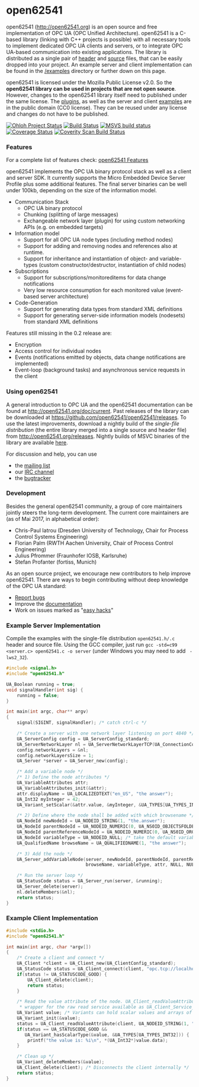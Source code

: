 open62541
=========

open62541 (http://open62541.org) is an open source and free implementation of OPC UA (OPC Unified Architecture). open62541 is a C-based library (linking with C++ projects is possible) with all necessary tools to implement dedicated OPC UA clients and servers, or to integrate OPC UA-based communication into existing applications. The library is distributed as a single pair of [header](https://github.com/open62541/open62541/releases/download/v0.2.0-RC1/open62541.h) and [source](https://github.com/open62541/open62541/releases/download/v0.2.0-RC1/open62541.c) files, that can be easily dropped into your project. An example server and client implementation can be found in the [/examples](examples/) directory or further down on this page.

open62541 is licensed under the Mozilla Public License v2.0. So the **open62541 library can be used in projects that are not open source**. However, changes to the open62541 library itself need to published under the same license. The [plugins](plugins/), as well as the server and client [examples](examples/) are in the public domain (CC0 license). They can be reused under any license and changes do not have to be published.

[![Ohloh Project Status](https://www.ohloh.net/p/open62541/widgets/project_thin_badge.gif)](https://www.ohloh.net/p/open62541)
[![Build Status](https://travis-ci.org/open62541/open62541.png?branch=0.2)](https://travis-ci.org/open62541/open62541)
[![MSVS build status](https://ci.appveyor.com/api/projects/status/kkxppc28ek5t6yk8/branch/0.2?svg=true)](https://ci.appveyor.com/project/open62541/open62541/branch/0.2)
[![Coverage Status](https://coveralls.io/repos/open62541/open62541/badge.png?branch=0.2)](https://coveralls.io/r/open62541/open62541?branch=0.2)
[![Coverity Scan Build Status](https://scan.coverity.com/projects/12248/badge.svg)](https://scan.coverity.com/projects/open62541-open62541)

### Features

For a complete list of features check: [open62541 Features](FEATURES.md)

open62541 implements the OPC UA binary protocol stack as well as a client and server SDK. It currently supports the Micro Embedded Device Server Profile plus some additional features. The final server binaries can be well under 100kb, depending on the size of the information model.
- Communication Stack
  - OPC UA binary protocol
  - Chunking (splitting of large messages)
  - Exchangeable network layer (plugin) for using custom networking APIs (e.g. on embedded targets)
- Information model
  - Support for all OPC UA node types (including method nodes)
  - Support for adding and removing nodes and references also at runtime.
  - Support for inheritance and instantiation of object- and variable-types (custom constructor/destructor, instantiation of child nodes)
- Subscriptions
  - Support for subscriptions/monitoreditems for data change notifications
  - Very low resource consumption for each monitored value (event-based server architecture)
- Code-Generation
  - Support for generating data types from standard XML definitions
  - Support for generating server-side information models (nodesets) from standard XML definitions

Features still missing in the 0.2 release are:
- Encryption
- Access control for individual nodes
- Events (notifications emitted by objects, data change notifications are implemented)
- Event-loop (background tasks) and asynchronous service requests in the client

### Using open62541

A general introduction to OPC UA and the open62541 documentation can be found at http://open62541.org/doc/current.
Past releases of the library can be downloaded at https://github.com/open62541/open62541/releases.
To use the latest improvements, download a nightly build of the *single-file distribution* (the entire library merged into a single source and header file) from http://open62541.org/releases. Nightly builds of MSVC binaries of the library are available [here](https://ci.appveyor.com/project/open62541/open62541/build/artifacts).

For discussion and help, you can use
- the [mailing list](https://groups.google.com/d/forum/open62541)
- our [IRC channel](http://webchat.freenode.net/?channels=%23open62541)
- the [bugtracker](https://github.com/open62541/open62541/issues)

### Development

Besides the general open62541 community, a group of core maintainers jointly steers the long-term development. The current core maintainers are (as of Mai 2017, in alphabetical order):

- Chris-Paul Iatrou (Dresden University of Technology, Chair for Process Control Systems Engineering)
- Florian Palm (RWTH Aachen University, Chair of Process Control Engineering)
- Julius Pfrommer (Fraunhofer IOSB, Karlsruhe)
- Stefan Profanter (fortiss, Munich)

As an open source project, we encourage new contributors to help improve open62541. There are ways to begin contributing without deep knowledge of the OPC UA standard:
- [Report bugs](https://github.com/open62541/open62541/issues)
- Improve the [documentation](http://open62541.org/doc/current)
- Work on issues marked as "[easy hacks](https://github.com/open62541/open62541/labels/easy%20hack)"

### Example Server Implementation
Compile the examples with the single-file distribution `open62541.h/.c` header and source file.
Using the GCC compiler, just run ```gcc -std=c99 <server.c> open62541.c -o server``` (under Windows you may need to add ``` -lws2_32```).
```c
#include <signal.h>
#include "open62541.h"

UA_Boolean running = true;
void signalHandler(int sig) {
    running = false;
}

int main(int argc, char** argv)
{
    signal(SIGINT, signalHandler); /* catch ctrl-c */

    /* Create a server with one network layer listening on port 4840 */
    UA_ServerConfig config = UA_ServerConfig_standard;
    UA_ServerNetworkLayer nl = UA_ServerNetworkLayerTCP(UA_ConnectionConfig_standard, 4840);
    config.networkLayers = &nl;
    config.networkLayersSize = 1;
    UA_Server *server = UA_Server_new(config);

    /* Add a variable node */
    /* 1) Define the node attributes */
    UA_VariableAttributes attr;
    UA_VariableAttributes_init(&attr);
    attr.displayName = UA_LOCALIZEDTEXT("en_US", "the answer");
    UA_Int32 myInteger = 42;
    UA_Variant_setScalar(&attr.value, &myInteger, &UA_TYPES[UA_TYPES_INT32]);

    /* 2) Define where the node shall be added with which browsename */
    UA_NodeId newNodeId = UA_NODEID_STRING(1, "the.answer");
    UA_NodeId parentNodeId = UA_NODEID_NUMERIC(0, UA_NS0ID_OBJECTSFOLDER);
    UA_NodeId parentReferenceNodeId = UA_NODEID_NUMERIC(0, UA_NS0ID_ORGANIZES);
    UA_NodeId variableType = UA_NODEID_NULL; /* take the default variable type */
    UA_QualifiedName browseName = UA_QUALIFIEDNAME(1, "the answer");

    /* 3) Add the node */
    UA_Server_addVariableNode(server, newNodeId, parentNodeId, parentReferenceNodeId,
                              browseName, variableType, attr, NULL, NULL);

    /* Run the server loop */
    UA_StatusCode status = UA_Server_run(server, &running);
    UA_Server_delete(server);
    nl.deleteMembers(&nl);
    return status;
}
```

### Example Client Implementation
```c
#include <stdio.h>
#include "open62541.h"

int main(int argc, char *argv[])
{
    /* Create a client and connect */
    UA_Client *client = UA_Client_new(UA_ClientConfig_standard);
    UA_StatusCode status = UA_Client_connect(client, "opc.tcp://localhost:4840");
    if(status != UA_STATUSCODE_GOOD) {
        UA_Client_delete(client);
        return status;
    }

    /* Read the value attribute of the node. UA_Client_readValueAttribute is a
     * wrapper for the raw read service available as UA_Client_Service_read. */
    UA_Variant value; /* Variants can hold scalar values and arrays of any type */
    UA_Variant_init(&value);
    status = UA_Client_readValueAttribute(client, UA_NODEID_STRING(1, "the.answer"), &value);
    if(status == UA_STATUSCODE_GOOD &&
       UA_Variant_hasScalarType(&value, &UA_TYPES[UA_TYPES_INT32])) {
        printf("the value is: %i\n", *(UA_Int32*)value.data);
    }

    /* Clean up */
    UA_Variant_deleteMembers(&value);
    UA_Client_delete(client); /* Disconnects the client internally */
    return status;
}
```
